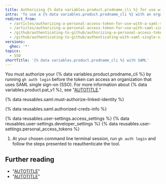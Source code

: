 ```yaml
---
title: Authorizing {% data variables.product.prodname_cli %} for use with SAML single sign-on
intro: 'To use a {% data variables.product.prodname_cli %} with an organization that uses SAML single sign-on (SSO), you must first authorize its token.'
redirect_from:
  - /articles/authorizing-a-personal-access-token-for-use-with-a-saml-single-sign-on-organization
  - /articles/authorizing-a-personal-access-token-for-use-with-saml-single-sign-on
  - /github/authenticating-to-github/authorizing-a-personal-access-token-for-use-with-saml-single-sign-on
  - /github/authenticating-to-github/authenticating-with-saml-single-sign-on/authorizing-a-personal-access-token-for-use-with-saml-single-sign-on
versions:
  ghec: '*'
topics:
  - SSO
shortTitle: '{% data variables.product.prodname_cli %} with SAML'
---
```

You must authorize your {% data variables.product.prodname_cli %} by running `gh auth login` before the token can access an organization that uses SAML single sign-on (SSO). For more information about {% data variables.product.pat_v1 %}, see "[AUTOTITLE](/authentication/keeping-your-account-and-data-secure/creating-a-personal-access-token)."

{% data reusables.saml.must-authorize-linked-identity %}

{% data reusables.saml.authorized-creds-info %}

{% data reusables.user-settings.access_settings %}
{% data reusables.user-settings.developer_settings %}
{% data reusables.user-settings.personal_access_tokens %}
1. At your chosen command line terminal session, run `gh auth login` and follow the steps presented to reauthenticate the tool.

## Further reading

* "[AUTOTITLE](/authentication/keeping-your-account-and-data-secure/creating-a-personal-access-token)"
* "[AUTOTITLE](/authentication/authenticating-with-saml-single-sign-on/about-authentication-with-saml-single-sign-on)"

